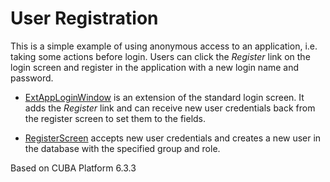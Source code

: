 # User Registration

This is a simple example of using anonymous access to an application, i.e. taking some actions before login. Users can click the *Register* link on the login screen and register in the application with a new login name and password. 

* [ExtAppLoginWindow](/blob/master/modules/web/src/com/company/sample/web/loginwindow/ExtAppLoginWindow.java) is an extension of the standard login screen. It adds the *Register* link and can receive new user credentials back from the register screen to set them to the fields.

* [RegisterScreen](/blob/master/modules/web/src/com/company/sample/web/register/RegisterScreen.java) accepts new user credentials and creates a new user in the database with the specified group and role. 

Based on CUBA Platform 6.3.3
